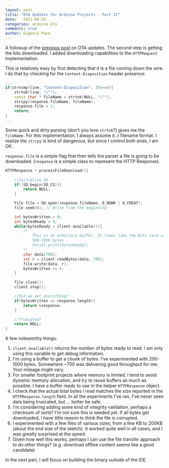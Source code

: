 ```yaml
---
layout: post
title: "OTA Updates for Arduino Projects - Part II"
date:   2021-09-25
categories: arduino ota
comments: true
author: Eugenio Pace
---
```


A followup of the [previous post](/post/2021-09-04-OTA-updates-for-Arduino-Projects-Part-I.md) on OTA updates. The second step is getting the bits downloaded. I added downloading capabilities to the `HTTPRequest` implementation.

This is relatively easy by first detecting that it is a file coming down the wire. I do that by checking for the `Content-Disposition` header presence:

```c++
...
if(strncmp(line, "Content-Disposition", 19)==0){
	strtok(line, "\"");
	const char * fileName = strtok(NULL, "\"");
	strcpy(response.fileName, fileName);
	response.file = 1;
	return; 
}
...
```

Some quick and dirty parsing (don't you love `strtok`?) gives me the `fileName`. For this implementation, I always assume `8.3` filename format. I realize the `strcpy` is kind of dangerous, but since I control both ends, I am OK.

`response.file` is a simple flag that then tells the parser a file is going to be downloaded. (`response` is a simple class to represent the HTTP Response).

```c++
HTTPResponse * processFileDownload(){
	
	//Initialize SD
	if(!SD.begin(SD_CS)){
		return NULL;
	}

	File file = SD.open(response.fileName, O_RDWR | O_CREAT);
	file.seek(0); // Write from the beginning

	int bytesWritten = 0;
	int bytesReady = 0;
	while(bytesReady = client.available()){
		/*
			This is an arbitrary buffer. It looks like the WiFi card can return anything between
			500-1000 bytes
			Serial.print(bytesReady);
		*/
		char data[700];
		int r = client.readBytes(data, 700);
		file.write(data, r);
		bytesWritten += r;
	}

	file.close();
	client.stop();

	//Did we get everything?
	if(bytesWritten == response.length){
		return &response;
	}

	//Truncated?
	return NULL;
}
```

A few noteworthy things:

1. `client.available()` returns the number of bytes ready to read. I am only using this variable to get debug information.
2. I'm using a buffer to get a chunk of bytes. I've experimented with 200-1000 bytes. Somewhere ~700 was delivering good throughput for me. Your mileage might vary.
3. For smaller footprint projects where memory is limited, I tend to avoid dynamic memory allocation, and try to reuse buffers as much as possible. I have a buffer ready to use in the helper `HTTPResponse` object.
4. I check that the actual total bytes I read matches the size reported in the `HTTPResponse.length` field. In all the experiments I've ran, I've never seen data being truncated, but ... better be safe.
5. I'm considering adding some kind of integrity validation, perhaps a checksum of sorts? I'm not sure this is needed yet. If all bytes get downloaded, I have little reason to think the file is corrupted.
6. I experimented with a few files of various sizes, from a few KB to 200KB (about the end size of the sketch). It worked quite well in all cases, and I was greatly surprised at the speed.
7. Given how well this works, perhaps I can use the file transfer approach to do other things? (e.g. download offline content seems like a good candidate)

In the next part, I will focus on building the binary outside of the IDE. 
